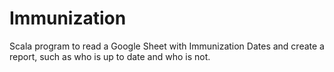 # Immunization
Scala program to read a Google Sheet with Immunization Dates and create a report, such as who is up to date and who is not.
